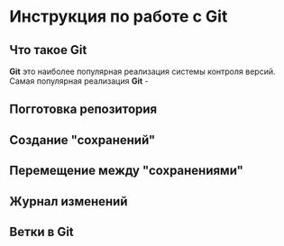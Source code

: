 # Инструкция по работе с Git

##  Что такое Git
**Git**  это наиболее популярная реализация системы контроля версий. Самая популярная реализация **Git**  -

## Погготовка репозитория

## Создание "сохранений"

## Перемещение между "сохранениями"

##  Журнал изменений

## Ветки в Git 

##

## 
